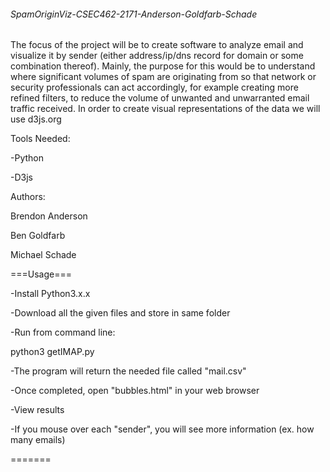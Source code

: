 ###### SpamOriginViz-CSEC462-2171-Anderson-Goldfarb-Schade ######
The focus of the project will be to create software to analyze email and visualize it by sender (either address/ip/dns record for domain or some combination thereof). Mainly, the purpose for this would be to understand where significant volumes of spam are originating from so that network or security professionals can act accordingly, for example creating more refined filters, to reduce the volume of unwanted and unwarranted email traffic received. In order to create visual representations of the data we will use d3js.org


Tools Needed:

  -Python

  -D3js


  Authors:

  Brendon Anderson

  Ben Goldfarb

  Michael Schade





===Usage===

-Install Python3.x.x

-Download all the given files and store in same folder

-Run from command line:

  python3 getIMAP.py

-The program will return the needed file called "mail.csv"

-Once completed, open "bubbles.html" in your web browser

-View results

  -If you mouse over each "sender", you will see more information (ex. how many emails)

=======
